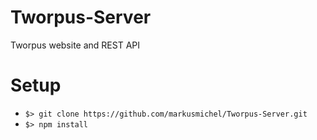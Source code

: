 Tworpus-Server
==============

Tworpus website and REST API

# Setup
- `$> git clone https://github.com/markusmichel/Tworpus-Server.git`
- `$> npm install`
